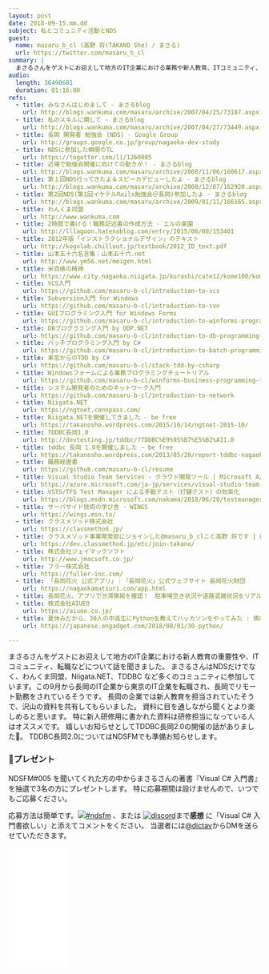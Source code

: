 ```yaml
---
layout: post
date: 2018-09-15.mm.dd
subject: 私とコミュニティ活動とNDS
guest:
  name: masaru_b_cl (高野 将(TAKANO Sho) / まさる)
  url: https://twitter.com/masaru_b_cl
summary: |
  まさるさんをゲストにお迎えして地方のIT企業における業務や新人教育、ITコミュニティ、転職などについて話を聞きました。
audio:
  length: 36490681
  duration: 01:16:00
refs:
  - title: みなさんはじめまして - まさるblog
    url: http://blogs.wankuma.com/masaru/archive/2007/04/25/73187.aspx
  - title: 私のスキルに関して - まさるblog
    url: http://blogs.wankuma.com/masaru/archive/2007/04/27/73449.aspx
  - title: 長岡 開発者 勉強会 (NDS) - Google Group
    url: http://groups.google.co.jp/group/nagaoka-dev-study
  - title: NDSに参加した瞬間のTL
    url: https://togetter.com/li/1260095
  - title: 近場で勉強会開催に向けての動きが！ - まさるblog
    url: http://blogs.wankuma.com/masaru/archive/2008/11/06/160617.aspx
  - title: 第１回NDS行ってきたよ＆スピーカデビューしたよ - まさるblog
    url: http://blogs.wankuma.com/masaru/archive/2008/12/07/162920.aspx
  - title: 第2回NDS(第1回イケテルRails勉強会＠長岡)参加したよ - まさるblog
    url: http://blogs.wankuma.com/masaru/archive/2009/01/11/166165.aspx
  - title: わんくま同盟
    url: http://www.wankuma.com
  - title: 2時間で書ける！職務記述書の作成方法 - エルの楽園
    url: http://lllagoon.hatenablog.com/entry/2015/06/08/153401
  - title: 2012年版「インストラクショナルデザイン」のテキスト 
    url: http://kogolab.chillout.jp/textbook/2012_ID_text.pdf
  - title: 山本五十六名言集｜山本五十六.net
    url: http://www.ym56.net/meigen.html
  - title: 米百俵の精神
    url: https://www.city.nagaoka.niigata.jp/kurashi/cate12/kome100/kome100.html
  - title: VCS入門
    url: https://github.com/masaru-b-cl/introduction-to-vcs
  - title: Subversion入門 for Windows
    url: https://github.com/masaru-b-cl/introduction-to-svn
  - title: GUIプログラミング入門 for Windows Forms
    url: https://github.com/masaru-b-cl/introduction-to-winforms-programming
  - title: DBプログラミング入門 by ODP.NET
    url: https://github.com/masaru-b-cl/introduction-to-db-programming-by-odp-dot-net
  - title: バッチプログラミング入門 by C#
    url: https://github.com/masaru-b-cl/introduction-to-batch-programming-by-csharp
  - title: 車窓からのTDD by C#
    url: https://github.com/masaru-b-cl/stack-tdd-by-csharp
  - title: Windowsフォームによる業務プログラミングチュートリアル
    url: https://github.com/masaru-b-cl/winforms-business-programming-tutorial
  - title: システム開発者のためのネットワーク入門
    url: https://github.com/masaru-b-cl/introduction-to-network
  - title: Niigata.NET
    url: https://ngtnet.connpass.com/
  - title: Niigata.NETを開催してきました - be free
    url: https://takanosho.wordpress.com/2015/10/14/ngtnet-2015-10/
  - title: TDDBC長岡1.0
    url: http://devtesting.jp/tddbc/?TDDBC%E9%95%B7%E5%B2%A11.0
  - title: tddbc 長岡 1.0を開催しました – be free
    url: https://takanosho.wordpress.com/2013/05/20/report-tddbc-nagaoka-1-0/
  - title: 職務経歴書
    url: https://github.com/masaru-b-cl/resume
  - title: Visual Studio Team Services - クラウド開発ツール | Microsoft Azure
    url: https://azure.microsoft.com/ja-jp/services/visual-studio-team-services/
  - title: VSTS/TFS Test Manager による手動テスト（打鍵テスト）の効率化
    url: https://blogs.msdn.microsoft.com/nakama/2018/06/20/testmanager/
  - title: サーバサイド技術の学び舎 - WINGS
    url: https://wings.msn.to/
  - title: クラスメソッド株式会社
    url: https://classmethod.jp/
  - title: クラスメソッド事業開発部にジョインした@masaru_b_clこと高野 将です | Developers.IO
    url: https://dev.classmethod.jp/etc/join-takano/
  - title: 株式会社ジェイマックソフト
    url: http://www.jmacsoft.co.jp/
  - title: フラー株式会社
    url: https://fuller-inc.com/
  - title: 「長岡花火 公式アプリ」｜「長岡花火」公式ウェブサイト 長岡花火財団
    url: https://nagaokamatsuri.com/app.html
  - title: 長岡花火、アプリで渋滞情報を確認！　駐車場空き状況や道路混雑状況をリアルタイムで地図に表示 | おでかけ | にいがた、びより
  - title: 株式会社AIUEO
    url: https://aiueo.co.jp/
  - title: 夏休みだから、30人の中高生にPythonを教えてハッカソンをやってみた : 情熱のミーム　清水亮
    url: https://japanese.engadget.com/2018/08/01/30-python/

---
```


まさるさんをゲストにお迎えして地方のIT企業における新人教育の重要性や、ITコミュニティ、転職などについて話を聞きました。
まさるさんはNDSだけでなく、わんくま同盟、Niigata.NET、TDDBC など多くのコミュニティに参加しています。この9月から長岡のIT企業から東京のIT企業を転職され、長岡でリモート勤務をされているそうです。
長岡の企業では新人教育を担当されていたそうで、沢山の資料を共有してもらいました。
資料に目を通しながら聞くとより楽しめると思います。
特に新人研修用に書かれた資料は研修担当になっている人はオススメです。
嬉しいお知らせとしてTDDBC長岡2.0の開催の話がありました🎉。
TDDBC長岡2.0についてはNDSFMでも準備お知らせします。

### 🎁プレゼント

<div class="present">
<div class="text">

<p>
NDSFM#005 を聞いてくれた方の中からまさるさんの著書『Visual C# 入門書』を抽選で3名の方にプレゼントします。
特に応募期間は設けませんので、いつでもご応募ください。
</p>

<p>
応募方法は簡単です。<a href="//twitter.com/search?q=%23ndsfm&f=tweets"><img class="twitter" src="img/twitter.png">#ndsfm</a> 、または <a href="//discord.gg/TvAWxWq"><img class="discord" src="img/discord.png" alt="discord"></a>まで<b>感想</b> に「Visual C# 入門書欲しい」と添えてコメントをください。
当選者には<a href="//twitter.com/dictav">@dictav</a>からDMを送らせていただきます。
</p>
</div>
<div class="item">
<iframe style="width:120px;height:240px;" marginwidth="0" marginheight="0" scrolling="no" frameborder="0" src="//rcm-fe.amazon-adsystem.com/e/cm?lt1=_blank&bc1=000000&IS2=1&bg1=FFFFFF&fc1=000000&lc1=0000FF&t=dictav-22&language=ja_JP&o=9&p=8&l=as4&m=amazon&f=ifr&ref=as_ss_li_til&asins=4822253554&linkId=d84d239e2f1afa7489df7ce81393b990"></iframe>
</div>
</div>
